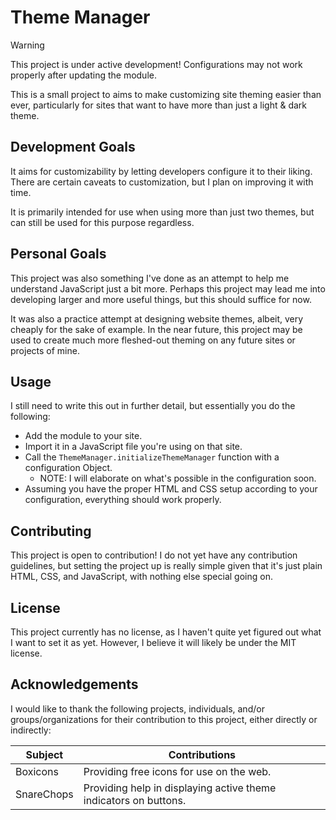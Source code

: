# Theme Manager

> [!WARNING]
> This project is under active development! Configurations may not work properly after updating the module.

This is a small project to aims to make customizing site theming easier than ever, particularly for sites that want to have more than just a light & dark theme.

## Development Goals

It aims for customizability by letting developers configure it to their liking. There are certain caveats to customization, but I plan on improving it with time.

It is primarily intended for use when using more than just two themes, but can still be used for this purpose regardless.

## Personal Goals

This project was also something I've done as an attempt to help me understand JavaScript just a bit more. Perhaps this project may lead me into developing larger and more useful things, but this should suffice for now.

It was also a practice attempt at designing website themes, albeit, very cheaply for the sake of example. In the near future, this project may be used to create much more fleshed-out theming on any future sites or projects of mine.

## Usage

I still need to write this out in further detail, but essentially you do the following:

- Add the module to your site.
- Import it in a JavaScript file you're using on that site.
- Call the `ThemeManager.initializeThemeManager` function with a configuration Object.
  - NOTE: I will elaborate on what's possible in the configuration soon.
- Assuming you have the proper HTML and CSS setup according to your configuration, everything should work properly.

## Contributing

This project is open to contribution! I do not yet have any contribution guidelines, but setting the project up is really simple given that it's just plain HTML, CSS, and JavaScript, with nothing else special going on.

## License

This project currently has no license, as I haven't quite yet figured out what I want to set it as yet. However, I believe it will likely be under the MIT license.

## Acknowledgements

I would like to thank the following projects, individuals, and/or groups/organizations for their contribution to this project, either directly or indirectly:

| Subject    | Contributions                                                    |
| ---------- | ---------------------------------------------------------------- |
| Boxicons   | Providing free icons for use on the web.                         |
| SnareChops | Providing help in displaying active theme indicators on buttons. |